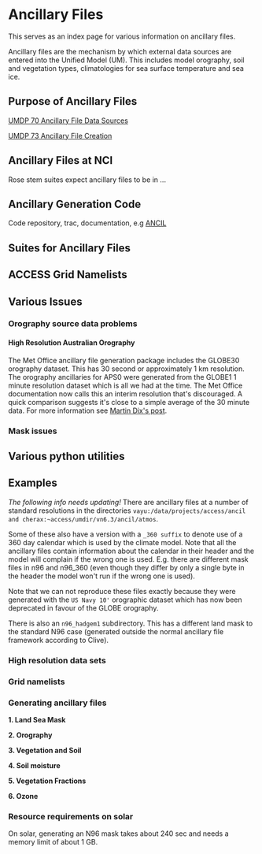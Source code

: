 # Ancillary Files
This serves as an index page for various information on ancillary files.

Ancillary files are the mechanism by which external data sources are entered into the Unified Model (UM). This includes model orography, soil and vegetation types, climatologies for sea surface temperature and sea ice.

## Purpose of Ancillary Files
[UMDP 70 Ancillary File Data Sources](​https://nf.nci.org.au/facilities/software/UM/7.8/umdoc_system/UM_docs/papers/pdf/p070.pdf)

[UMDP 73 Ancillary File Creation](​https://nf.nci.org.au/facilities/software/UM/7.8/umdoc_system/UM_docs/papers/pdf/p073.pdf)

## Ancillary Files at NCI
Rose stem suites expect ancillary files to be in ...

## Ancillary Generation Code
Code repository, trac, documentation, e.g [ANCIL](​https://code.metoffice.gov.uk/trac/ancil)

## Suites for Ancillary Files

## ACCESS Grid Namelists

## Various Issues

### Orography source data problems
#### High Resolution Australian Orography
The Met Office ancillary file generation package includes the GLOBE30 orography dataset. This has 30 second or approximately 1 km resolution. The orography ancillaries for APS0 were generated from the GLOBE1 1 minute resolution dataset which is all we had at the time. The Met Office documentation now calls this an interim resolution that's discouraged. A quick comparison suggests it's close to a simple average of the 30 minute data. 
For more information see [Martin Dix's post](https://accessdev.nci.org.au/trac/wiki/access/HighResolutionAustralianOrography).
### Mask issues

## Various python utilities

## Examples
*The following info needs updating!*
There are ancillary files at a number of standard resolutions in the directories `vayu:/data/projects/access/ancil and cherax:~access/umdir/vn6.3/ancil/atmos`.

Some of these also have a version with a `_360 suffix` to denote use of a 360 day calendar which is used by the climate model. Note that all the ancillary files contain information about the calendar in their header and the model will complain if the wrong one is used. E.g. there are different mask files in n96 and n96_360 (even though they differ by only a single byte in the header the model won't run if the wrong one is used).

Note that we can not reproduce these files exactly because they were generated with the `US Navy 10'` orographic dataset which has now been deprecated in favour of the GLOBE orography.

There is also an `n96_hadgem1` subdirectory. This has a different land mask to the standard N96 case (generated outside the normal ancillary file framework according to Clive).

### High resolution data sets

### Grid namelists

### Generating ancillary files

__1. Land Sea Mask__

__2. Orography__

__3. Vegetation and Soil__

__4. Soil moisture__

__5. Vegetation Fractions__

__6. Ozone__

### Resource requirements on solar
On solar, generating an N96 mask takes about 240 sec and needs a memory limit of about 1 GB.

